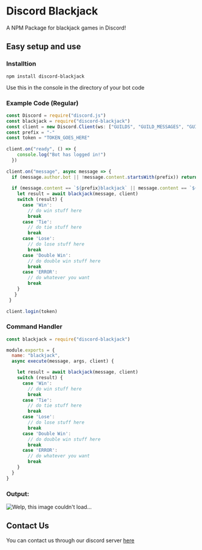 # Discord Blackjack
A NPM Package for blackjack games in Discord!

## Easy setup and use

### Installtion
```
npm install discord-blackjack
```
Use this in the console in the directory of your bot code

### Example Code (Regular)
```js
const Discord = require("discord.js")
const blackjack = require("discord-blackjack")
const client = new Discord.Client(ws: ["GUILDS", "GUILD_MESSAGES", "GUILD_MESSAGE_REACTIONS"])
const prefix = "-"
const token = "TOKEN_GOES_HERE"
 
client.on("ready", () => {
    console.log("Bot has logged in!")
  })
 
client.on("message", async message => {
  if (message.author.bot || !message.content.startsWith(prefix)) return
 
  if (message.content == `${prefix}blackjack` || message.content == `${prefix}bj`) {
    let result = await blackjack(message, client)
    switch (result) {
      case 'Win':
        // do win stuff here
        break
      case 'Tie':
        // do tie stuff here
        break
      case 'Lose':
        // do lose stuff here
        break
      case 'Double Win':
        // do double win stuff here
        break
      case 'ERROR':
        // do whatever you want
        break
    }
   }
 }
 
client.login(token)
```

### Command Handler
```js
const blackjack = require("discord-blackjack")

module.exports = {
  name: "blackjack",
  async execute(message, args, client) {

    let result = await blackjack(message, client)
    switch (result) {
      case 'Win':
        // do win stuff here
        break
      case 'Tie':
        // do tie stuff here
        break
      case 'Lose':
        // do lose stuff here
        break
      case 'Double Win':
        // do double win stuff here
        break
      case 'ERROR':
        // do whatever you want
        break
    }
  }
}
```

### Output:
<img src="https://media.discordapp.net/attachments/842065905529651201/848458284222382081/unknown.png?width=278&height=473" alt="Welp, this image couldn't load...">

## Contact Us
You can contact us through our discord server [here](https://discord.gg/DcC4xFfTnB)
